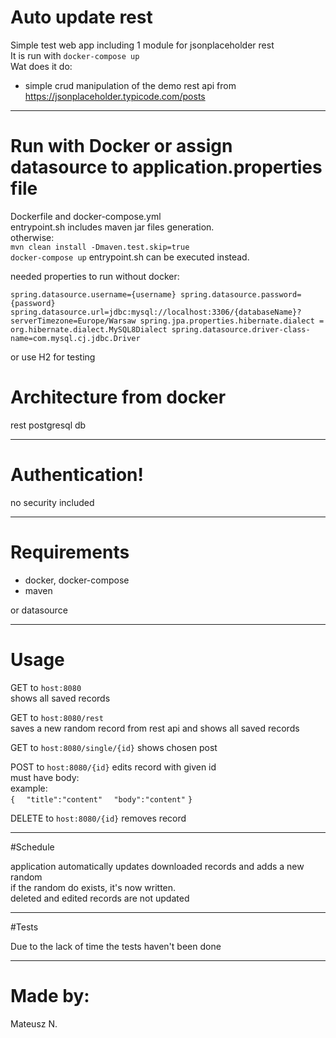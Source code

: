 # Auto update rest

Simple test web app including 1 module for jsonplaceholder rest<br>
It is run with `docker-compose up`<br>
Wat does it do:
- simple crud manipulation of the demo rest api from https://jsonplaceholder.typicode.com/posts
----------------------------

# Run with Docker or assign datasource to application.properties file

Dockerfile and docker-compose.yml<br>
entrypoint.sh includes maven jar files generation.<br>
otherwise:<br>
`mvn clean install -Dmaven.test.skip=true`<br>
`docker-compose up`
entrypoint.sh can be executed instead.<br>

needed properties to run without docker:

`spring.datasource.username={username}
spring.datasource.password={password}
spring.datasource.url=jdbc:mysql://localhost:3306/{databaseName}?serverTimezone=Europe/Warsaw
spring.jpa.properties.hibernate.dialect = org.hibernate.dialect.MySQL8Dialect
spring.datasource.driver-class-name=com.mysql.cj.jdbc.Driver`

or use H2 for testing

# Architecture from docker

rest
postgresql db

--------------------------------
# Authentication!

no security included

--------------------------------------
# Requirements

- docker, docker-compose
- maven

or datasource

--------------------------
# Usage
GET to `host:8080`<br>
shows all saved records<br>

GET to `host:8080/rest`<br>
saves a new random record from rest api and shows all saved records<br>

GET to `host:8080/single/{id}` shows chosen post<br>


POST to `host:8080/{id}` edits record with given id<br>
must have body:<br>
example:<br>
`{`
`  "title":"content"`
`  "body":"content"`
`}`


DELETE to `host:8080/{id}` removes record

------------------------------
#Schedule

application automatically updates downloaded records and adds a new random<br>
if the random do exists, it's now written.<br>
deleted and edited records are not updated<br>



------------------------------
#Tests

Due to the lack of time the tests haven't been done

--------------------------

# Made by:

Mateusz N.
